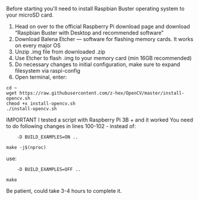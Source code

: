 Before starting you'll need to install Raspbian Buster operating system to your microSD card.

1. Head on over to the official Raspberry Pi download page and download  “Raspbian Buster with Desktop and recommended software”
2. Download Balena Etcher — software for flashing memory cards. It works on every major OS
3. Unzip .img file from downloaded .zip
4. Use Etcher to flash .img to your memory card (min 16GB recommended)
5. Do necessary changes to initial configuration, make sure to expand filesystem via raspi-config
6. Open terminal, enter:
```
cd ~
wget https://raw.githubusercontent.com/z-hex/OpenCV/master/install-opencv.sh
chmod +x install-opencv.sh
./install-opencv.sh

```
IMPORTANT
I tested a script with Raspberry Pi 3B + and it worked
You need to do following changes in lines 100-102 - instead of:
```
    -D BUILD_EXAMPLES=ON ..

make -j$(nproc)
```
use:
```
    -D BUILD_EXAMPLES=OFF ..

make
```
Be patient, could take 3-4 hours to complete it.
